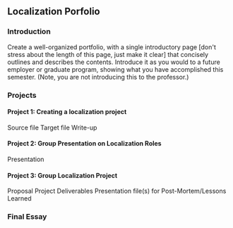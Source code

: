 ## Localization Porfolio
### Introduction

Create a well-organized portfolio, with a single introductory page [don't stress about the length of this page, just make it clear] that concisely outlines and describes the contents.  Introduce it as you would to a future employer or graduate program, showing what you have accomplished this semester. (Note, you are not introducing this to the professor.)

 
### Projects
#### Project 1: Creating a localization project

Source file
Target file
Write-up
#### Project 2: Group Presentation on Localization Roles

Presentation
#### Project 3: Group Localization Project

Proposal
Project Deliverables
Presentation file(s) for Post-Mortem/Lessons Learned
### Final Essay
